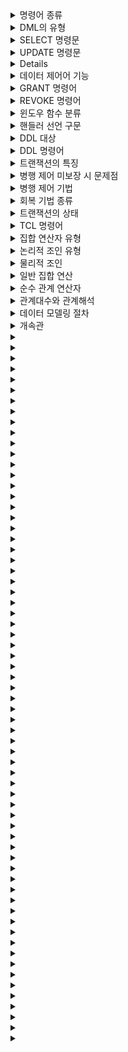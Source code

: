 <details>
<summary>명령어 종류</summary>
  <b>정조제</b><br/>
  데이터정의어(DDL), 데이터조작어(DML), 데이터제어어(DCL)
</details>

<details>
<summary>DML의 유형</summary>
  <b>세인업데</b><br/>
  SELECT, INSERT, UPDATE, DELETE
</details>

<details>
<summary>SELECT 명령문</summary>
  <b>셀프 웨 구해오</b><br/>
  SELECT, FROM, WHERE, GROUP BY, HAVING, ORDER BY
</details>

<details>
<summary>UPDATE 명령문</summary>
  <b>업셋웨</b><br/>
  UPDATE, SET, WHERE
</details>

<details>
<summaryDELETE 명령문</summary>
  <b>델프웨</b><br/>
  DELETE, FROM, WHERE
</details>

<details>
<summary>데이터 제어어 기능</summary>
  <b>보무병회</b><br/>
  데이터보안, 무결성 유지, 병행수행제어, 회복
</details>

<details>
<summary>GRANT 명령어</summary>
  <b>그온투</b><br/>
  GRANT 권한 ON 테이블 TO 사용자
</details>

<details>
<summary>REVOKE 명령어</summary>
  <b>리온프</b><br/>
  REVOKE 권한 ON 테이블 FROM 사용자
</details>

<details>
<summary>윈도우 함수 분류</summary>
  <b>집 순행비</b><br/>
  집계함수, 순위함수, 행순서 함수, 그룹 내 비율 함수
</details>

<details>
<summary>핸들러 선언 구문</summary>
  <b>액상명</b><br/>
  액션, 상태 값, 명령문
</details>

<details>
<summary>DDL 대상</summary>
  <b>도스테뷰인</b><br/>
  도메인, 스키마, 테이블, 뷰, 인덱스
</details>

<details>
<summary>DDL 명령어</summary>
  <b>크알드트</b><br/>
  CREATE, ALTER, DROP, TRUNCATE
</details>

<details>
<summary>트랜잭션의 특징</summary>
  <b>ACID</b><br/>
  Atomicity, Consistency, Isolation, Durability
</details>

<details>
<summary>병행 제어 미보장 시 문제점</summary>
  <b>갱현모연</b><br/>
  갱신손실, 현황 파악오류, 모순성, 연쇄복귀
</details>

<details>
<summary>병행 제어 기법</summary>
  <b>로 낙타다</b><br/>
  로킹, 낙관적 검증, 타임 스탬프 순서, 다중버전 동시성
</details>

<details>
<summary>회복 기법 종류</summary>
  <b>회로체크</b><br/>
  회복 기법(로그 기반 회복 기법), 체크 포인트 회복 기법, 그림자 페이징 회복 기법
</details>

<details>
<summary>트랜잭션의 상태</summary>
  <b>활부완실천</b><br/>
  활동, 부분완료, 완료, 실패, 철회 상태
</details>

<details>
<summary>TCL 명령어</summary>
  <b>커롤체</b><br/>
  커밋, 롤백, 체크 포인트
</details>

<details>
<summary>집합 연산자 유형</summary>
  <b>유유인마</b><br/>
  유니온, 유니온올, 인터섹션, 마이너스
</details>

<details>
<summary>논리적 조인 유형</summary>
  <b>내외교셀</b><br/>
  내부조인, 외부조인, 교차조인, 셀프조인
</details>

<details>
<summary>물리적 조인</summary>
  <b>네소해</b><br/>
  Nested-Loop Join, Sort-Merge Join, Hash Join
</details>

<details>
<summary>일반 집합 연산</summary>
  <b>합교차카</b><br/>
  합집합, 교집합, 차집합, 카디션 프로덕트
</details>

<details>
<summary>순수 관계 연산자</summary>
  <b>셀프조디</b><br/>
  셀렉트, 프로젝트, 조인, 디버전
</details>

<details>
<summary>관계대수와 관계해석</summary>
  <b>대절해비</b><br/>
  관계 대수는 절차적 언어, 관계 해석은 비절차적 언어
</details>

<details>
<summary>데이터 모델링 절차</summary>
  <b>요개논물</b><br/>
  요구조건 분석, 개념적 설계, 논리적 설계, 물리적 설계
</details>

<details>
<summary>개속관</summary>
  <b>개체-관계-모델 구성요소</b><br/>
  개체, 속성, 관계
</details>

<details>
<summary></summary>
  <b></b><br/>
  
</details>

<details>
<summary></summary>
  <b></b><br/>
  
</details>

<details>
<summary></summary>
  <b></b><br/>
  
</details>

<details>
<summary></summary>
  <b></b><br/>
  
</details>

<details>
<summary></summary>
  <b></b><br/>
  
</details>

<details>
<summary></summary>
  <b></b><br/>
  
</details>

<details>
<summary></summary>
  <b></b><br/>
  
</details>

<details>
<summary></summary>
  <b></b><br/>
  
</details>

<details>
<summary></summary>
  <b></b><br/>
  
</details>

<details>
<summary></summary>
  <b></b><br/>
  
</details>

<details>
<summary></summary>
  <b></b><br/>
  
</details>

<details>
<summary></summary>
  <b></b><br/>
  
</details>

<details>
<summary></summary>
  <b></b><br/>
  
</details>

<details>
<summary></summary>
  <b></b><br/>
  
</details>

<details>
<summary></summary>
  <b></b><br/>
  
</details>

<details>
<summary></summary>
  <b></b><br/>
  
</details>

<details>
<summary></summary>
  <b></b><br/>
  
</details>

<details>
<summary></summary>
  <b></b><br/>
  
</details>

<details>
<summary></summary>
  <b></b><br/>
  
</details>

<details>
<summary></summary>
  <b></b><br/>
  
</details>

<details>
<summary></summary>
  <b></b><br/>
  
</details>

<details>
<summary></summary>
  <b></b><br/>
  
</details>

<details>
<summary></summary>
  <b></b><br/>
  
</details>

<details>
<summary></summary>
  <b></b><br/>
  
</details>

<details>
<summary></summary>
  <b></b><br/>
  
</details>

<details>
<summary></summary>
  <b></b><br/>
  
</details>

<details>
<summary></summary>
  <b></b><br/>
  
</details>

<details>
<summary></summary>
  <b></b><br/>
  
</details>

<details>
<summary></summary>
  <b></b><br/>
  
</details>

<details>
<summary></summary>
  <b></b><br/>
  
</details>

<details>
<summary></summary>
  <b></b><br/>
  
</details>

<details>
<summary></summary>
  <b></b><br/>
  
</details>

<details>
<summary></summary>
  <b></b><br/>
  
</details>

<details>
<summary></summary>
  <b></b><br/>
  
</details>

<details>
<summary></summary>
  <b></b><br/>
  
</details>

<details>
<summary></summary>
  <b></b><br/>
  
</details>

<details>
<summary></summary>
  <b></b><br/>
  
</details>

<details>
<summary></summary>
  <b></b><br/>
  
</details>

<details>
<summary></summary>
  <b></b><br/>
  
</details>

<details>
<summary></summary>
  <b></b><br/>
  
</details>

<details>
<summary></summary>
  <b></b><br/>
  
</details>

<details>
<summary></summary>
  <b></b><br/>
  
</details>

<details>
<summary></summary>
  <b></b><br/>
  
</details>

<details>
<summary></summary>
  <b></b><br/>
  
</details>

<details>
<summary></summary>
  <b></b><br/>
  
</details>

<details>
<summary></summary>
  <b></b><br/>
  
</details>

<details>
<summary></summary>
  <b></b><br/>
  
</details>

<details>
<summary></summary>
  <b></b><br/>
  
</details>

<details>
<summary></summary>
  <b></b><br/>
  
</details>

<details>
<summary></summary>
  <b></b><br/>
  
</details>

<details>
<summary></summary>
  <b></b><br/>
  
</details>

<details>
<summary></summary>
  <b></b><br/>
  
</details>

<details>
<summary></summary>
  <b></b><br/>
  
</details>

<details>
<summary></summary>
  <b></b><br/>
  
</details>

<details>
<summary></summary>
  <b></b><br/>
  
</details>

<details>
<summary></summary>
  <b></b><br/>
  
</details>

<details>
<summary></summary>
  <b></b><br/>
  
</details>

<details>
<summary></summary>
  <b></b><br/>
  
</details>

<details>
<summary></summary>
  <b></b><br/>
  
</details>

<details>
<summary></summary>
  <b></b><br/>
  
</details>

<details>
<summary></summary>
  <b></b><br/>
  
</details>

<details>
<summary></summary>
  <b></b><br/>
  
</details>

<details>
<summary></summary>
  <b></b><br/>
  
</details>

<details>
<summary></summary>
  <b></b><br/>
  
</details>

<details>
<summary></summary>
  <b></b><br/>
  
</details>

<details>
<summary></summary>
  <b></b><br/>
  
</details>

<details>
<summary></summary>
  <b></b><br/>
  
</details>
